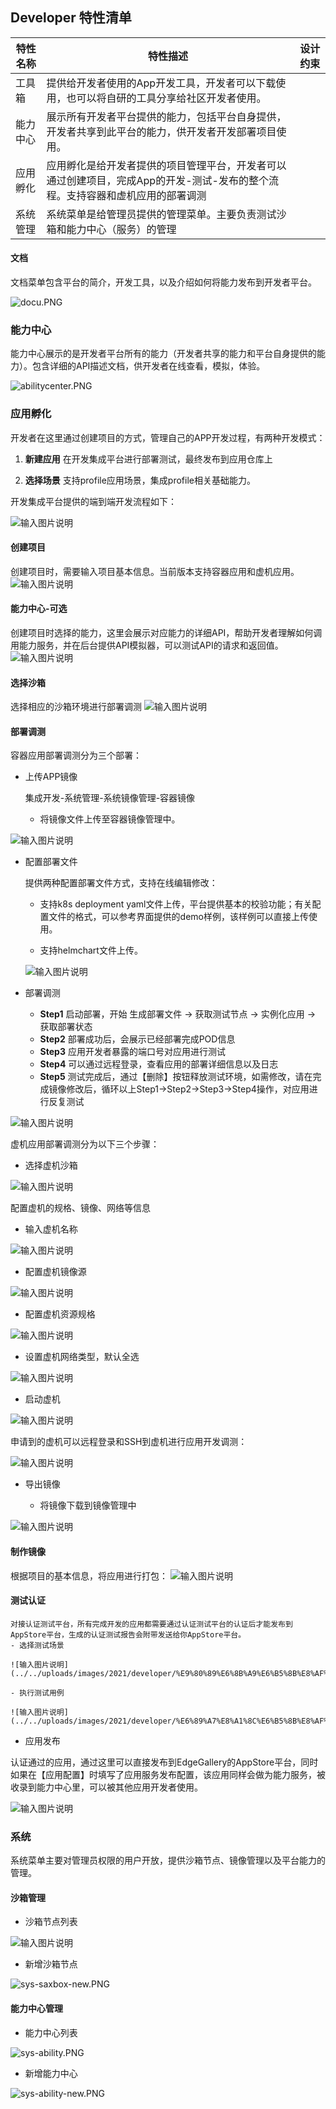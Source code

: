 Developer 特性清单
----
|**特性名称**|**特性描述**|**设计约束**|
|---|---|---|
|工具箱|提供给开发者使用的App开发工具，开发者可以下载使用，也可以将自研的工具分享给社区开发者使用。||
|能力中心|展示所有开发者平台提供的能力，包括平台自身提供，开发者共享到此平台的能力，供开发者开发部署项目使用。||
|应用孵化|应用孵化是给开发者提供的项目管理平台，开发者可以通过创建项目，完成App的开发-测试-发布的整个流程。支持容器和虚机应用的部署调测||
|系统管理|系统菜单是给管理员提供的管理菜单。主要负责测试沙箱和能力中心（服务）的管理||



#### 文档
文档菜单包含平台的简介，开发工具，以及介绍如何将能力发布到开发者平台。   

![](/uploads/images/2021/developer/docu.PNG "docu.PNG")

### 能力中心
能力中心展示的是开发者平台所有的能力（开发者共享的能力和平台自身提供的能力）。包含详细的API描述文档，供开发者在线查看，模拟，体验。

![](/uploads/images/2021/developer/abilitycenter.PNG "abilitycenter.PNG")


### 应用孵化

开发者在这里通过创建项目的方式，管理自己的APP开发过程，有两种开发模式：

1.  **新建应用** 在开发集成平台进行部署测试，最终发布到应用仓库上
    
2.  **选择场景** 支持profile应用场景，集成profile相关基础能力。

开发集成平台提供的端到端开发流程如下：

![输入图片说明](../../uploads/images/2021/developer/%E5%BA%94%E7%94%A8%E5%AD%B5%E5%8C%96.png)

#### 创建项目
创建项目时，需要输入项目基本信息。当前版本支持容器应用和虚机应用。
![输入图片说明](../../uploads/images/2021/developer/%E5%88%9B%E5%BB%BA%E9%A1%B9%E7%9B%AE.png)


#### 能力中心-可选
创建项目时选择的能力，这里会展示对应能力的详细API，帮助开发者理解如何调用能力服务，并在后台提供API模拟器，可以测试API的请求和返回值。
![输入图片说明](../../uploads/images/2021/developer/%E8%83%BD%E5%8A%9B%E4%B8%AD%E5%BF%83.png)


#### 选择沙箱
选择相应的沙箱环境进行部署调测
![输入图片说明](../../uploads/images/2021/developer/%E9%80%89%E6%8B%A9%E6%B2%99%E7%AE%B1.png)

#### 部署调测
容器应用部署调测分为三个部署：
- 上传APP镜像
    
    集成开发-系统管理-系统镜像管理-容器镜像
    - 将镜像文件上传至容器镜像管理中。

![输入图片说明](../../uploads/images/2021/developer/%E5%AE%B9%E5%99%A8%E9%95%9C%E5%83%8F%E4%B8%8A%E4%BC%A0.png)

- 配置部署文件

    提供两种配置部署文件方式，支持在线编辑修改：
    - 支持k8s deployment yaml文件上传，平台提供基本的校验功能；有关配置文件的格式，可以参考界面提供的demo样例，该样例可以直接上传使用。   
    
    - 支持helmchart文件上传。   

    ![输入图片说明](../../uploads/images/2021/developer/k8%E8%84%9A%E6%9C%AC%E4%B8%8A%E4%BC%A0.png)
    

- 部署调测

    - **Step1** 启动部署，开始 生成部署文件 -> 获取测试节点 -> 实例化应用 -> 获取部署状态
    - **Step2** 部署成功后，会展示已经部署完成POD信息
    - **Step3** 应用开发者暴露的端口号对应用进行测试
    - **Step4** 可以通过远程登录，查看应用的部署详细信息以及日志
    - **Step5** 测试完成后，通过【删除】按钮释放测试环境，如需修改，请在完成镜像修改后，循环以上Step1->Step2->Step3->Step4操作，对应用进行反复测试

![输入图片说明](../../uploads/images/2021/developer/%E5%AE%B9%E5%99%A8%E9%83%A8%E7%BD%B2%E8%B0%83%E6%B5%8B.png)

虚机应用部署调测分为以下三个步骤：
- 选择虚机沙箱  

![输入图片说明](../../uploads/images/2021/developer/%E8%99%9A%E6%9C%BA%E6%B2%99%E7%AE%B1%E9%80%89%E6%8B%A9.png) 

配置虚机的规格、镜像、网络等信息
- 输入虚机名称    

![输入图片说明](../../uploads/images/2021/developer/%E8%99%9A%E6%9C%BA%E5%90%8D%E7%A7%B0.png)

- 配置虚机镜像源    

![输入图片说明](../../uploads/images/2021/developer/%E8%99%9A%E6%9C%BA%E9%95%9C%E5%83%8F%E9%80%89%E6%8B%A9.png)

- 配置虚机资源规格

![输入图片说明](../../uploads/images/2021/developer/%E8%99%9A%E6%9C%BA%E8%A7%84%E5%88%99%E9%80%89%E6%8B%A9.png)

- 设置虚机网络类型，默认全选 

![输入图片说明](../../uploads/images/2021/developer/%E8%99%9A%E6%9C%BA%E7%BD%91%E7%BB%9C%E9%85%8D%E7%BD%AE.png)

- 启动虚机    

![输入图片说明](../../uploads/images/2021/developer/%E5%90%AF%E5%8A%A8%E8%99%9A%E6%9C%BA%E9%83%A8%E7%BD%B2.png)

申请到的虚机可以远程登录和SSH到虚机进行应用开发调测：   

![输入图片说明](../../uploads/images/2021/developer/%E8%BF%9C%E7%A8%8B%E8%B0%83%E6%B5%8B.png)

- 导出镜像

    - 将镜像下载到镜像管理中   

![输入图片说明](../../uploads/images/2021/developer/%E9%95%9C%E5%83%8F%E5%AF%BC%E5%87%BA.png)

#### 制作镜像
根据项目的基本信息，将应用进行打包：
![输入图片说明](../../uploads/images/2021/developer/%E5%BA%94%E7%94%A8%E6%89%93%E5%8C%85.png)   

#### 测试认证

    对接认证测试平台，所有完成开发的应用都需要通过认证测试平台的认证后才能发布到AppStore平台，生成的认证测试报告会附带发送给你AppStore平台。
    - 选择测试场景    

    ![输入图片说明](../../uploads/images/2021/developer/%E9%80%89%E6%8B%A9%E6%B5%8B%E8%AF%95%E5%9C%BA%E6%99%AF.png)
    
    - 执行测试用例    

    ![输入图片说明](../../uploads/images/2021/developer/%E6%89%A7%E8%A1%8C%E6%B5%8B%E8%AF%95%E7%94%A8%E4%BE%8B.png)
	

- 应用发布

认证通过的应用，通过这里可以直接发布到EdgeGallery的AppStore平台，同时如果在【应用配置】时填写了应用服务发布配置，该应用同样会做为能力服务，被收录到能力中心里，可以被其他应用开发者使用。    

![输入图片说明](../../uploads/images/2021/developer/%E5%BA%94%E7%94%A8%E5%8F%91%E5%B8%83.png)


### 系统
系统菜单主要对管理员权限的用户开放，提供沙箱节点、镜像管理以及平台能力的管理。

#### 沙箱管理
- 沙箱节点列表       

![输入图片说明](../../uploads/images/2021/developer/%E6%B2%99%E7%AE%B1%E8%8A%82%E7%82%B9%E5%88%97%E8%A1%A8.png)    

- 新增沙箱节点    

![](/uploads/images/2021/developer/sys-saxbox-new.PNG "sys-saxbox-new.PNG")

#### 能力中心管理
- 能力中心列表    

![](/uploads/images/2021/developer/sys-ability.PNG "sys-ability.PNG")     

- 新增能力中心     

![](/uploads/images/2021/developer/sys-ability-new.PNG "sys-ability-new.PNG")
